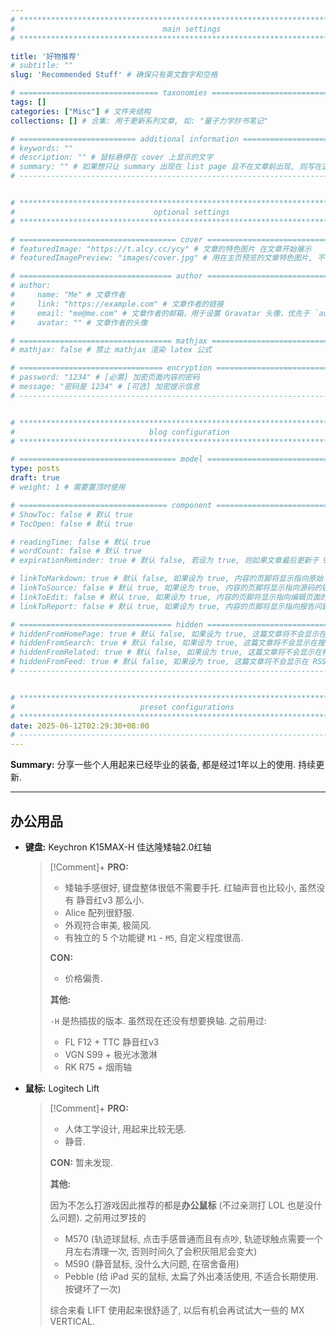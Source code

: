 ```yaml
---
# **************************************************************************** #
#                                 main settings                                #
# **************************************************************************** #

title: '好物推荐'
# subtitle: ""
slug: 'Recommended Stuff' # 确保只有英文数字和空格

# =============================== taxonomies ================================= #
tags: []
categories: ["Misc"] # 文件夹结构
collections: [] # 合集: 用于更新系列文章, 如: "量子力学抄书笔记"

# ========================== additional information ========================== #
# keywords: ""
# description: "" # 鼠标悬停在 cover 上显示的文字
# summary: "" # 如果想只让 summary 出现在 list page 且不在文章前出现, 则写在这里 且 删掉正文前的 more 注释, 否则写在下面的正文前.
# ---------------------------------------------------------------------------- #


# **************************************************************************** #
#                               optional settings                              #
# **************************************************************************** #

# =================================== cover ================================== #
# featuredImage: "https://t.alcy.cc/ycy" # 文章的特色图片 在文章开始展示
# featuredImagePreview: "images/cover.jpg" # 用在主页预览的文章特色图片, 不设置则默认和 featuredImage 相同

# ================================== author ================================== #
# author:
#     name: "Me" # 文章作者
#     link: "https://example.com" # 文章作者的链接
#     email: "me@me.com" # 文章作者的邮箱，用于设置 Gravatar 头像，优先于 `author.avatar`
#     avatar: "" # 文章作者的头像

# ================================== mathjax ================================= #
# mathjax: false # 禁止 mathjax 渲染 latex 公式

# ================================ encryption ================================ #
# password: "1234" # [必需] 加密页面内容的密码
# message: "密码是 1234" # [可选] 加密提示信息
# ---------------------------------------------------------------------------- #


# **************************************************************************** #
#                              blog configuration                              #
# **************************************************************************** #

# =================================== model ================================== #
type: posts
draft: true
# weight: 1 # 需要置顶时使用

# ================================= component ================================ #
# ShowToc: false # 默认 true
# TocOpen: false # 默认 true

# readingTime: false # 默认 true
# wordCount: false # 默认 true
# expirationReminder: true # 默认 false, 若设为 true, 则如果文章最后更新于 90 天之前, 显示提醒; 如果文章最后更新于 180 之前, 显示警告.

# linkToMarkdown: true # 默认 false, 如果设为 true, 内容的页脚将显示指向原始 Markdown 文件的链接
# linkToSource: false # 默认 true, 如果设为 true, 内容的页脚将显示指向源码的链接
# linkToEdit: false # 默认 true, 如果设为 true, 内容的页脚将显示指向编辑页面的链接
# linkToReport: false # 默认 true, 如果设为 true, 内容的页脚将显示指向报告问题的链接

# ================================== hidden ================================== #
# hiddenFromHomePage: true # 默认 false, 如果设为 true, 这篇文章将不会显示在主页上
# hiddenFromSearch: true # 默认 false, 如果设为 true, 这篇文章将不会显示在搜索结果中
# hiddenFromRelated: true # 默认 false, 如果设为 true, 这篇文章将不会显示在相关文章中
# hiddenFromFeed: true # 默认 false, 如果设为 true, 这篇文章将不会显示在 RSS、ATOM 和 JSON Feed 中
# ---------------------------------------------------------------------------- #


# **************************************************************************** #
#                            ​preset configurations                             #
# **************************************************************************** #
date: 2025-06-12T02:29:30+08:00
# ---------------------------------------------------------------------------- #
---
```

<!-- *********************************************************************** -->
<!--                              begin summary                              -->
<!-- *********************************************************************** -->

<!-- If nothing is written here, only the title and author will appear on the listing page. -->

**Summary:**
分享一些个人用起来已经毕业的装备, 都是经过1年以上的使用. 持续更新.
<!-- ============================= end summary ============================= -->
<!--more-->
---
<!-- *********************************************************************** -->
<!--                             begin document                              -->
<!-- *********************************************************************** -->

## 办公用品

- **键盘:** Keychron K15MAX-H 佳达隆矮轴2.0红轴

    > [!Comment]+
    > **PRO:**
    > - 矮轴手感很好, 键盘整体很低不需要手托. 红轴声音也比较小, 虽然没有 静音红v3 那么小.
    > - Alice 配列很舒服.
    > - 外观符合审美, 极简风.
    > - 有独立的 5 个功能键 `M1` - `M5`, 自定义程度很高.
    >
    > **CON:**
    > - 价格偏贵.
    >
    > **其他:**
    >
    > `-H` 是热插拔的版本. 虽然现在还没有想要换轴.
    > 之前用过:
    > - FL F12 + TTC 静音红v3
    > - VGN S99 + 极光冰激淋
    > - RK R75 + 烟雨轴

- **鼠标:** Logitech Lift
    > [!Comment]+
    > **PRO:**
    > - 人体工学设计, 用起来比较无感.
    > - 静音.
    >
    > **CON:** 暂未发现.
    >
    > **其他:**
    >
    > 因为不怎么打游戏因此推荐的都是**办公鼠标** (不过亲测打 LOL 也是没什么问题). 之前用过罗技的
    > - M570 (轨迹球鼠标, 点击手感普通而且有点吵, 轨迹球触点需要一个月左右清理一次, 否则时间久了会积灰阻尼会变大)
    > - M590 (静音鼠标, 没什么大问题, 在宿舍备用)
    > - Pebble (给 iPad 买的鼠标, 太扁了外出凑活使用, 不适合长期使用. 按键坏了一次)
    >
    > 综合来看 LIFT 使用起来很舒适了, 以后有机会再试试大一些的 MX VERTICAL.





<!-- ============================ end document ============================= -->
<!-- *********************************************************************** -->
<!--                             begin appendix                              -->
<!-- *********************************************************************** -->
<!-- ---
## References

Some references. -->

<!-- ## TODO

- [ ] TODO list items. -->

<!-- ============================ end appendix ============================= -->

<!-- *********************************************************************** -->
<!--                             begin footnotes                             -->
<!-- *********************************************************************** -->
